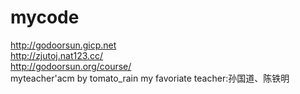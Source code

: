 # mycode
http://godoorsun.gicp.net  
http://zjutoj.nat123.cc/  
http://godoorsun.org/course/  
myteacher'acm
by tomato_rain
my favoriate teacher:孙国道、陈铁明
